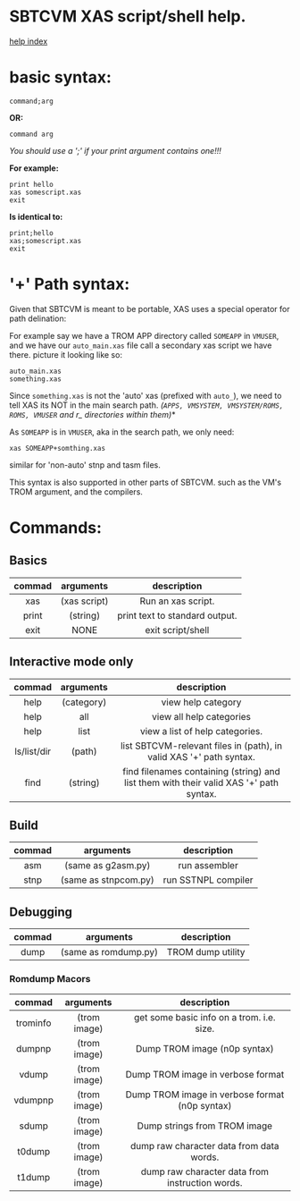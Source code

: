 # SBTCVM XAS script/shell help.
[help index](index.md)


# basic syntax:
`command;arg`


**OR:**

`command arg`

_You should use a ';' if your print argument contains one!!!_

**For example:**

```
print hello
xas somescript.xas
exit
```

**Is identical to:**

```
print;hello
xas;somescript.xas
exit
```

# '+' Path syntax:
Given that SBTCVM is meant to be portable, XAS uses a special operator for path delination:

For example say we have a TROM APP directory called `SOMEAPP` in `VMUSER`, and we have our
`auto_main.xas` file call a secondary xas script we have there. picture it looking like so:

```
auto_main.xas
something.xas
```

Since `something.xas` is not the 'auto' xas (prefixed with `auto_`), we need to
tell XAS its NOT in the main search path. **(`APPS, VMSYSTEM, VMSYSTEM/ROMS, ROMS, VMUSER` and r_* directories within them)**

As `SOMEAPP` is in `VMUSER`, aka in the search path, we only need:

```
xas SOMEAPP+somthing.xas
```

similar for 'non-auto' stnp and tasm files.

This syntax is also supported in other parts of SBTCVM. such as the VM's TROM argument, and the compilers.

# Commands:

## Basics

commad | arguments | description
:----------:|:--------------:|:-----------:|
xas|(xas script)|Run an xas script.
print|(string)|print text to standard output.
exit|NONE|exit script/shell


## Interactive mode only

commad | arguments | description
:----------:|:--------------:|:-----------:|
help|(category)|view help category
help|all|view all help categories
help|list|view a list of help categories.
ls/list/dir|(path)|list SBTCVM-relevant files in (path), in valid XAS '+' path syntax.
find|(string)|find filenames containing (string) and list them with their valid XAS '+' path syntax.


## Build


commad | arguments | description
:----------:|:--------------:|:-----------:|
asm| (same as g2asm.py) | run assembler
stnp| (same as stnpcom.py) | run SSTNPL compiler

## Debugging

commad | arguments | description
:----------:|:--------------:|:-----------:|
dump|(same as romdump.py)|TROM dump utility

### Romdump Macors
commad | arguments | description
:----------:|:--------------:|:-----------:|
trominfo|(trom image)|get some basic info on a trom. i.e. size.
dumpnp|(trom image)| Dump TROM image (n0p syntax)
vdump|(trom image)| Dump  TROM image in verbose format
vdumpnp|(trom image)| Dump  TROM image in verbose format (n0p syntax)
sdump|(trom image)| Dump strings from TROM image
t0dump|(trom image)| dump raw character data from data words.
t1dump|(trom image)| dump raw character data from instruction words.




